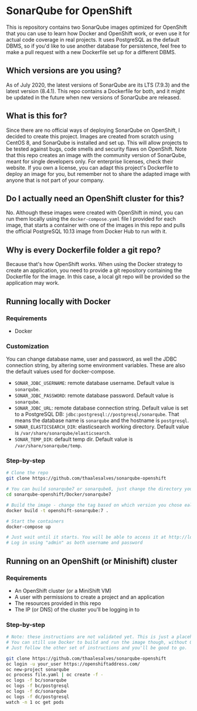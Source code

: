 # SonarQube for OpenShift
This is repository contains two SonarQube images optimized for OpenShift that you can use to learn how Docker and OpenShift work, or even use it for actual code coverage in real projects. It uses PostgreSQL as the default DBMS, so if you'd like to use another database for persistence, feel free to make a pull request with a new Dockerfile set up for a different DBMS. 

## Which versions are you using?
As of July 2020, the latest versions of SonarQube are its LTS (7.9.3) and the latest version (8.4.1). This repo contains a Dockerfile for both, and it might be updated in the future when new versions of SonarQube are released. 

## What is this for?
Since there are no official ways of deploying SonarQube on OpenShift, I decided to create this project. Images are created from scratch using CentOS 8, and SonarQube is installed and set up. This will allow projects to be tested against bugs, code smells and security flaws on OpenShift. Note that this repo creates an image with the community version of SonarQube, meant for single developers only. For enterprise licenses, check their website. If you own a license, you can adapt this project's Dockerfile to deploy an image for you, but remember not to share the adapted image with anyone that is not part of your company.

## Do I actually need an OpenShift cluster for this?
No. Although these images were created with OpenShift in mind, you can run them locally using the ```docker-compose.yaml``` file I provided for each image, that starts a container with one of the images in this repo and pulls the official PostgreSQL 10.13 image from Docker Hub to run with it. 

## Why is every Dockerfile folder a git repo?
Because that's how OpenShift works. When using the Docker strategy to create an application, you need to provide a git repository containing the Dockerfile for the image. In this case, a local git repo will be provided so the application may work.

## Running locally with Docker
### Requirements
* Docker

### Customization
You can change database name, user and password, as well the JDBC connection string, by altering some environment variables. These are also the default values used for docker-compose. 

* `SONAR_JDBC_USERNAME`: remote database username. Default value is `sonarqube`.
* `SONAR_JDBC_PASSWORD`: remote database password. Default value is `sonarqube`.
* `SONAR_JDBC_URL`: remote database connection string. Default value is set to a PostgreSQL DB: `jdbc:postgresql://postgresql/sonarqube`. That means the database name is `sonarqube` and the hostname is `postgresql`.
* `SONAR_ELASTICSEARCH_DIR`: elasticsearch working directory. Default value is `/var/share/sonarqube/elasticsearch`.
* `SONAR_TEMP_DIR`: default temp dir. Default value is `/var/share/sonarqube/temp`.

### Step-by-step
```bash
# Clone the repo
git clone https://github.com/thaalesalves/sonarqube-openshift

# You can build sonarqube7 or sonarqube8, just change the directory you'll cd into
cd sonarqube-openshift/Docker/sonarqube7

# Build the image - change the tag based on which version you chose ealier
docker build -t openshift-sonarqube:7 .

# Start the containers
docker-compose up

# Just wait until it starts. You will be able to access it at http://localhost:9000 with your browser
# Log in using "admin" as both username and password
```

## Running on an OpenShift (or Minishift) cluster
### Requirements
* An OpenShift cluster (or a MiniShift VM)
* A user with permissions to create a project and an application
* The resources provided in this repo
* The IP (or DNS) of the cluster you'll be logging in to
  
### Step-by-step
```bash
# Note: these instructions are not validated yet. This is just a placeholder. I'm still working on the project. 
# You can still use Docker to build and run the image though, without OpenShift. 
# Just follow the other set of instructions and you'll be good to go.

git clone https://github.com/thaalesalves/sonarqube-openshift
oc login -u your_user https://openshiftaddress.com/
oc new-project sonarqube
oc process file.yaml | oc create -f -
oc logs -f bc/sonarqube
oc logs -f bc/postgresql
oc logs -f dc/sonarqube
oc logs -f dc/postgresql
watch -n 1 oc get pods
```
